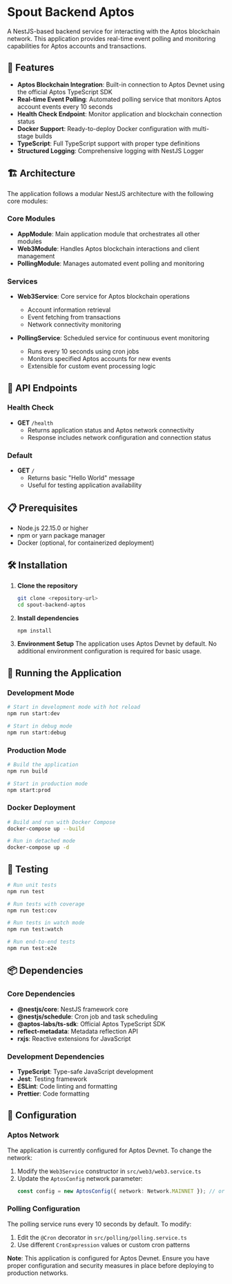 # Spout Backend Aptos

A NestJS-based backend service for interacting with the Aptos blockchain network. This application provides real-time event polling and monitoring capabilities for Aptos accounts and transactions.

## 🚀 Features

- **Aptos Blockchain Integration**: Built-in connection to Aptos Devnet using the official Aptos TypeScript SDK
- **Real-time Event Polling**: Automated polling service that monitors Aptos account events every 10 seconds
- **Health Check Endpoint**: Monitor application and blockchain connection status
- **Docker Support**: Ready-to-deploy Docker configuration with multi-stage builds
- **TypeScript**: Full TypeScript support with proper type definitions
- **Structured Logging**: Comprehensive logging with NestJS Logger

## 🏗️ Architecture

The application follows a modular NestJS architecture with the following core modules:

### Core Modules

- **AppModule**: Main application module that orchestrates all other modules
- **Web3Module**: Handles Aptos blockchain interactions and client management
- **PollingModule**: Manages automated event polling and monitoring

### Services

- **Web3Service**: Core service for Aptos blockchain operations
  - Account information retrieval
  - Event fetching from transactions
  - Network connectivity monitoring
  
- **PollingService**: Scheduled service for continuous event monitoring
  - Runs every 10 seconds using cron jobs
  - Monitors specified Aptos accounts for new events
  - Extensible for custom event processing logic

## 📡 API Endpoints

### Health Check
- **GET** `/health`
  - Returns application status and Aptos network connectivity
  - Response includes network configuration and connection status

### Default
- **GET** `/`
  - Returns basic "Hello World" message
  - Useful for testing application availability

## 📋 Prerequisites

- Node.js 22.15.0 or higher
- npm or yarn package manager
- Docker (optional, for containerized deployment)

## 🛠️ Installation

1. **Clone the repository**
   ```bash
   git clone <repository-url>
   cd spout-backend-aptos
   ```

2. **Install dependencies**
   ```bash
   npm install
   ```

3. **Environment Setup**
   The application uses Aptos Devnet by default. No additional environment configuration is required for basic usage.

## 🚀 Running the Application

### Development Mode
```bash
# Start in development mode with hot reload
npm run start:dev

# Start in debug mode
npm run start:debug
```

### Production Mode
```bash
# Build the application
npm run build

# Start in production mode
npm start:prod
```

### Docker Deployment
```bash
# Build and run with Docker Compose
docker-compose up --build

# Run in detached mode
docker-compose up -d
```

## 🧪 Testing

```bash
# Run unit tests
npm run test

# Run tests with coverage
npm run test:cov

# Run tests in watch mode
npm run test:watch

# Run end-to-end tests
npm run test:e2e
```

## 📦 Dependencies

### Core Dependencies
- **@nestjs/core**: NestJS framework core
- **@nestjs/schedule**: Cron job and task scheduling
- **@aptos-labs/ts-sdk**: Official Aptos TypeScript SDK
- **reflect-metadata**: Metadata reflection API
- **rxjs**: Reactive extensions for JavaScript

### Development Dependencies
- **TypeScript**: Type-safe JavaScript development
- **Jest**: Testing framework
- **ESLint**: Code linting and formatting
- **Prettier**: Code formatting

## 🔧 Configuration

### Aptos Network
The application is currently configured for Aptos Devnet. To change the network:

1. Modify the `Web3Service` constructor in `src/web3/web3.service.ts`
2. Update the `AptosConfig` network parameter:
   ```typescript
   const config = new AptosConfig({ network: Network.MAINNET }); // or Network.TESTNET
   ```

### Polling Configuration
The polling service runs every 10 seconds by default. To modify:

1. Edit the `@Cron` decorator in `src/polling/polling.service.ts`
2. Use different `CronExpression` values or custom cron patterns

**Note**: This application is configured for Aptos Devnet. Ensure you have proper configuration and security measures in place before deploying to production networks.
